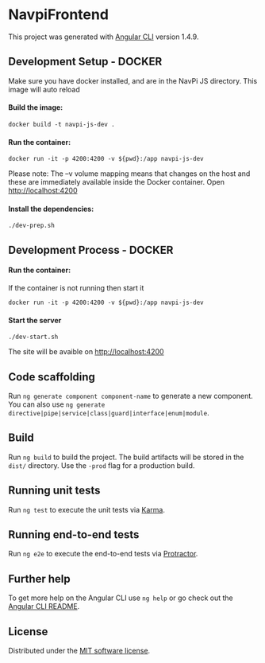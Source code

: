 # NavpiFrontend

This project was generated with [Angular CLI](https://github.com/angular/angular-cli) version 1.4.9.

## Development Setup - DOCKER
Make sure you have docker installed, and are in the NavPi JS directory. This image will auto reload

#### Build the image: 
`docker build -t navpi-js-dev .`

#### Run the container:
`docker run -it -p 4200:4200 -v ${pwd}:/app navpi-js-dev`

Please note: The –v volume mapping means that changes on the host and these are immediately available inside the Docker container. Open [http://localhost:4200](http://localhost:4200) 

#### Install the dependencies: 
`./dev-prep.sh`

## Development Process - DOCKER
#### Run the container: 
If the container is not running then start it

`docker run -it -p 4200:4200 -v ${pwd}:/app navpi-js-dev`

#### Start the server
`./dev-start.sh`

The site will be avaible on [http://localhost:4200](http://localhost:4200)

## Code scaffolding

Run `ng generate component component-name` to generate a new component. You can also use `ng generate directive|pipe|service|class|guard|interface|enum|module`.

## Build

Run `ng build` to build the project. The build artifacts will be stored in the `dist/` directory. Use the `-prod` flag for a production build.

## Running unit tests

Run `ng test` to execute the unit tests via [Karma](https://karma-runner.github.io).

## Running end-to-end tests

Run `ng e2e` to execute the end-to-end tests via [Protractor](http://www.protractortest.org/).

## Further help

To get more help on the Angular CLI use `ng help` or go check out the [Angular CLI README](https://github.com/angular/angular-cli/blob/master/README.md).


License
---------------------
Distributed under the [MIT software license](http://www.opensource.org/licenses/mit-license.php).

